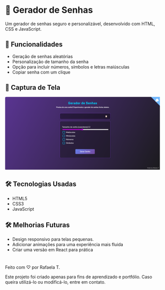 # 🔐 Gerador de Senhas

Um gerador de senhas seguro e personalizável, desenvolvido com HTML, CSS e JavaScript.

## 🚀 Funcionalidades

- Geração de senhas aleatórias
- Personalização de tamanho da senha
- Opção para incluir números, símbolos e letras maiúsculas
- Copiar senha com um clique

## 🎨 Captura de Tela

![Preview do projeto](./preview.png)

## 🛠️ Tecnologias Usadas

- HTML5
- CSS3
- JavaScript

## 🛠 Melhorias Futuras
- Design responsivo para telas pequenas.
- Adicionar animações para uma experiência mais fluida
- Criar uma versão em React para prática

#
Feito com ♡ por Rafaela T.

Este projeto foi criado apenas para fins de aprendizado e portfólio. Caso queira utilizá-lo ou modificá-lo, entre em contato.
